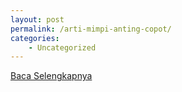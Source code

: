 ```yaml
---
layout: post
permalink: /arti-mimpi-anting-copot/
categories:
    - Uncategorized
---
```


[Baca Selengkapnya](/10)
